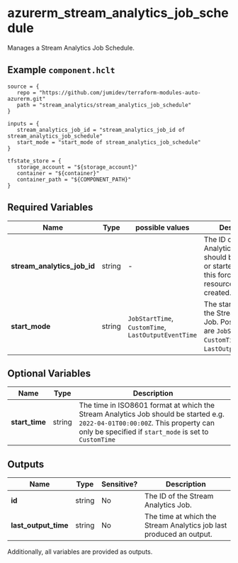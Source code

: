 # azurerm_stream_analytics_job_schedule

Manages a Stream Analytics Job Schedule.

## Example `component.hclt`

```hcl
source = {
   repo = "https://github.com/jumidev/terraform-modules-auto-azurerm.git" 
   path = "stream_analytics/stream_analytics_job_schedule" 
}

inputs = {
   stream_analytics_job_id = "stream_analytics_job_id of stream_analytics_job_schedule" 
   start_mode = "start_mode of stream_analytics_job_schedule" 
}

tfstate_store = {
   storage_account = "${storage_account}" 
   container = "${container}" 
   container_path = "${COMPONENT_PATH}" 
}

```

## Required Variables

| Name | Type |  possible values |  Description |
| ---- | --------- |  ----------- | ----------- |
| **stream_analytics_job_id** | string |  -  |  The ID of the Stream Analytics Job that should be scheduled or started. Changing this forces a new resource to be created. | 
| **start_mode** | string |  `JobStartTime`, `CustomTime`, `LastOutputEventTime`  |  The starting mode of the Stream Analytics Job. Possible values are `JobStartTime`, `CustomTime` and `LastOutputEventTime`. | 

## Optional Variables

| Name | Type |  Description |
| ---- | --------- |  ----------- |
| **start_time** | string |  The time in ISO8601 format at which the Stream Analytics Job should be started e.g. `2022-04-01T00:00:00Z`. This property can only be specified if `start_mode` is set to `CustomTime` | 



## Outputs

| Name | Type | Sensitive? | Description |
| ---- | ---- | --------- | --------- |
| **id** | string | No  | The ID of the Stream Analytics Job. | 
| **last_output_time** | string | No  | The time at which the Stream Analytics job last produced an output. | 

Additionally, all variables are provided as outputs.
